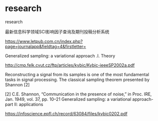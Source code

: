 # research
research

最新信息科学领域SCI影响因子查询及期刊投稿分析系统

https://www.letpub.com.cn/index.php?page=journalapp&fieldtag=4&firstletter=

Generalized sampling: a variational approach .I. Theory

http://cmp.felk.cvut.cz/ftp/articles/kybic/Kybic-ieeeSP2002a.pdf

Reconstructing a signal from its samples is one of the most fundamental tasks in signal processing. The classical sampling theorem presented by Shannon [2]

[2] C.E. Shannon, “Communication in the presence of noise,” in Proc. IRE, Jan. 1949, vol. 37, pp. 10–21
Generalized sampling: a variational approach- part II: applications

https://infoscience.epfl.ch/record/63084/files/kybic0202.pdf
